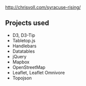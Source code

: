 http://chrisvoll.com/syracuse-rising/

## Projects used

- D3, D3-Tip
- Tabletop.js
- Handlebars
- Datatables
- jQuery
- Mapbox
- OpenStreetMap
- Leaflet, Leaflet Omnivore
- Topojson